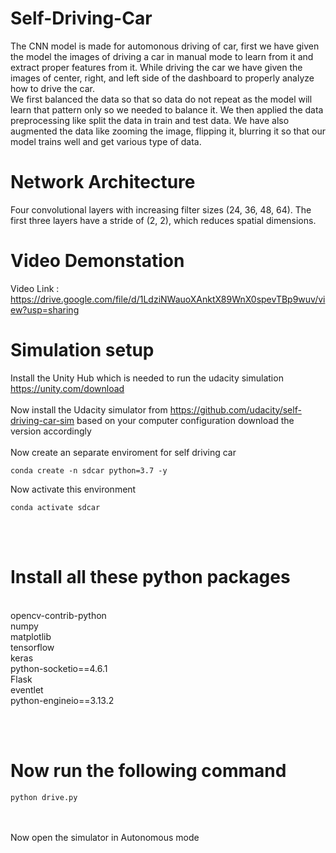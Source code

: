 # Self-Driving-Car
The CNN model is made for automonous driving of car, first we have given the model the images of driving a car in manual mode to learn from it and extract proper features from it.
While driving the car we have given the images of center, right, and left side of the dashboard to properly analyze how to drive the car.
<br>
We first balanced the data so that so data do not repeat as the model will learn that pattern only so we needed to balance it. We then applied the data preprocessing like split the data in train and test data.
We have also augmented the data like zooming the image, flipping it, blurring it so that our model trains well and get various type of data.
<br>
# Network Architecture
Four convolutional layers with increasing filter sizes (24, 36, 48, 64).
The first three layers have a stride of (2, 2), which reduces spatial dimensions.
# Video Demonstation
Video Link : https://drive.google.com/file/d/1LdziNWauoXAnktX89WnX0spevTBp9wuv/view?usp=sharing
# Simulation setup
Install the Unity Hub which is needed to run the udacity simulation 
https://unity.com/download
<br><br>
Now install the Udacity simulator from https://github.com/udacity/self-driving-car-sim
based on your computer configuration download the version accordingly
<br><br>
Now create an separate enviroment for self driving car
```
conda create -n sdcar python=3.7 -y
```
Now activate this environment
```
conda activate sdcar
```
<br><br>
# Install all these python packages
<br>
opencv-contrib-python
<br>
numpy
<br>
matplotlib
<br>
tensorflow
<br>
keras
<br>
python-socketio==4.6.1
<br>
Flask
<br>
eventlet
<br>
python-engineio==3.13.2
<br>

<br><br>
# Now run the following command
```
python drive.py
```

<br><br>
Now open the simulator in Autonomous mode 

